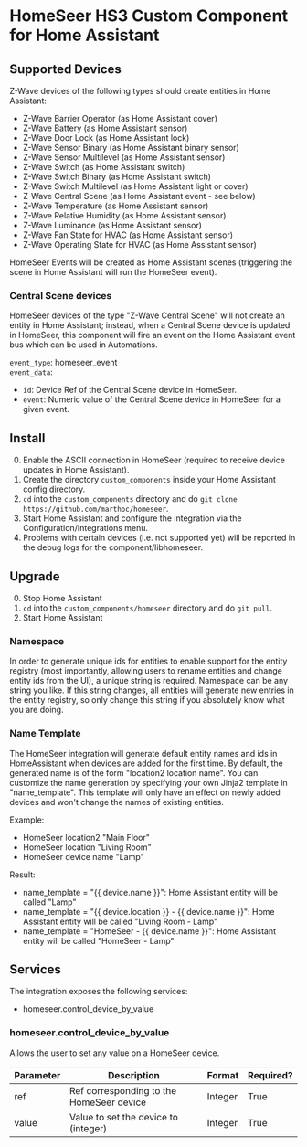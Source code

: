 # HomeSeer HS3 Custom Component for Home Assistant

## Supported Devices

Z-Wave devices of the following types should create entities in Home Assistant:
- Z-Wave Barrier Operator (as Home Assistant cover)
- Z-Wave Battery (as Home Assistant sensor)
- Z-Wave Door Lock (as Home Assistant lock)
- Z-Wave Sensor Binary (as Home Assistant binary sensor)
- Z-Wave Sensor Multilevel (as Home Assistant sensor) 
- Z-Wave Switch (as Home Assistant switch)
- Z-Wave Switch Binary (as Home Assistant switch)
- Z-Wave Switch Multilevel (as Home Assistant light or cover)
- Z-Wave Central Scene (as Home Assistant event - see below)
- Z-Wave Temperature (as Home Assistant sensor)
- Z-Wave Relative Humidity (as Home Assistant sensor)
- Z-Wave Luminance (as Home Assistant sensor)
- Z-Wave Fan State for HVAC (as Home Assistant sensor)
- Z-Wave Operating State for HVAC (as Home Assistant sensor)

HomeSeer Events will be created as Home Assistant scenes (triggering the scene in Home Assistant will run the HomeSeer event).

### Central Scene devices

HomeSeer devices of the type "Z-Wave Central Scene" will not create an entity in Home Assistant; instead, when a Central Scene device is updated in HomeSeer, this component will fire an event on the Home Assistant event bus which can be used in Automations.

`event_type`: homeseer_event  
`event_data`:
- `id`: Device Ref of the Central Scene device in HomeSeer.
- `event`: Numeric value of the Central Scene device in HomeSeer for a given event.

## Install

0. Enable the ASCII connection in HomeSeer (required to receive device updates in Home Assistant).
1. Create the directory `custom_components` inside your Home Assistant config directory.
2. `cd` into the `custom_components` directory and do `git clone https://github.com/marthoc/homeseer`.
3. Start Home Assistant and configure the integration via the Configuration/Integrations menu.
4. Problems with certain devices (i.e. not supported yet) will be reported in the debug logs for the component/libhomeseer.

## Upgrade

0. Stop Home Assistant
1. `cd` into the `custom_components/homeseer` directory and do `git pull`.
2. Start Home Assistant

### Namespace

In order to generate unique ids for entities to enable support for the entity registry (most importantly, allowing users to rename entities and change entity ids from the UI), a unique string is required. Namespace can be any string you like. If this string changes, all entities will generate new entries in the entity registry, so only change this string if you absolutely know what you are doing.

### Name Template

The HomeSeer integration will generate default entity names and ids in HomeAssistant when devices are added for the first time.
By default, the generated name is of the form "location2 location name". You can customize the name generation by 
specifying your own Jinja2 template in "name_template". This template will only have an effect on newly added devices and
won't change the names of existing entities.

Example:
- HomeSeer location2 "Main Floor"
- HomeSeer location "Living Room"
- HomeSeer device name "Lamp"

Result:
- name_template = "{{ device.name }}": Home Assistant entity will be called "Lamp"
- name_template = "{{ device.location }} - {{ device.name }}": Home Assistant entity will be called "Living Room - Lamp"
- name_template = "HomeSeer - {{ device.name }}": Home Assistant entity will be called "HomeSeer - Lamp"

## Services

The integration exposes the following services:
- homeseer.control_device_by_value

### homeseer.control_device_by_value

Allows the user to set any value on a HomeSeer device.  

|Parameter|Description|Format|Required?|
|---------|-----------|------|---------|
|ref|Ref corresponding to the HomeSeer device |Integer|True|
|value|Value to set the device to (integer) |Integer|True|


